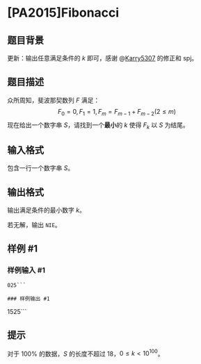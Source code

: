 # [PA2015]Fibonacci

## 题目背景

更新：输出任意满足条件的 $k$ 即可，感谢 @[Karry5307](https://www.luogu.com.cn/user/60990) 的修正和 spj。

## 题目描述

众所周知，斐波那契数列 $F$ 满足：
$$F_0=0,F_1=1,F_m=F_{m-1}+F_{m-2}(2\le m)$$
现在给出一个数字串 $S$，请找到一个**最小**的 $k$ 使得 $F_k$ 以 $S$ 为结尾。

## 输入格式

包含一行一个数字串 $S$。

## 输出格式

输出满足条件的最小数字 $k$。

若无解，输出 `NIE`。



## 样例 #1

### 样例输入 #1
```
025```

### 样例输出 #1

```
1525```

## 提示

对于 $100\%$ 的数据，$S$ 的长度不超过 $18$，$0\le k<10^{100}$。
